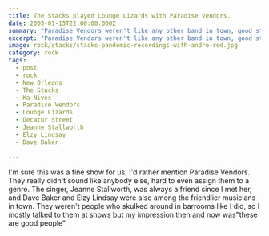 ```yaml
---
title: The Stacks played Lounge Lizards with Paradise Vendors.
date: 2005-01-15T22:00:00.000Z
summary: "Paradise Vendors weren't like any other band in town, good stuff."
excerpt: "Paradise Vendors weren't like any other band in town, good stuff."
image: rock/stacks/stacks-pandemic-recordings-with-andre-red.jpg
category: rock
tags:
  - post
  - rock
  - New Orleans
  - The Stacks
  - Ka-Nives
  - Paradise Vendors
  - Lounge Lizards
  - Decatur Street
  - Jeanne Stallworth
  - Elzy Lindsay
  - Dave Baker

---
```


I'm sure this was a fine show for us, I'd rather mention Paradise Vendors. They really didn't sound like anybody else, hard to even assign them to a genre. The singer, Jeanne Stallworth, was always a friend since I met her, and Dave Baker and Elzy Lindsay were also among the friendlier musicians in town. They weren't people who skulked around in barrooms like I did, so I mostly talked to them at shows but my impression then and now was"these are good people".
